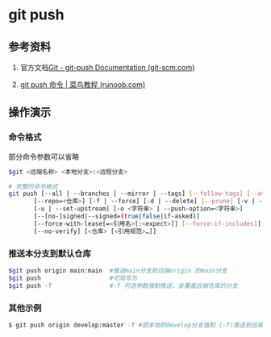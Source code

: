 # git push

## 参考资料

1. 官方文档[Git - git-push Documentation (git-scm.com)](https://git-scm.com/docs/git-push/zh_HANS-CN)

2. [git push 命令 | 菜鸟教程 (runoob.com)](https://www.runoob.com/git/git-push.html)

## 操作演示

### 命令格式

部分命令参数可以省略

```bash
$git <远端名称> <本地分支>:<远程分支>
```

```bash
# 完整的命令格式
git push [--all | --branches | --mirror | --tags] [--follow-tags] [--atomic] [-n | --dry-run] [--receive-pack=<git-receive-pack>]
	   [--repo=<仓库>] [-f | --force] [-d | --delete] [--prune] [-v | --verbose]
	   [-u | --set-upstream] [-o <字符串> | --push-option=<字符串>]
	   [--[no-]signed|--signed=(true|false|if-asked)]
	   [--force-with-lease[=<引用名>[:<expect>]] [--force-if-includes]]
	   [--no-verify] [<仓库> [<引用规范>…​]]
```



### 推送本分支到默认仓库

```bash
$git push origin main:main  #推送main分支到远端origin 的main分支
$git push 					#可简写为
$git push -f 				#-f 可选参数强制推送，会覆盖远端仓库的分支
```

### 其他示例

```bash
$ git push origin develop:master -f #把本地的develop分支强制 (-f)推送到远端master。

```

